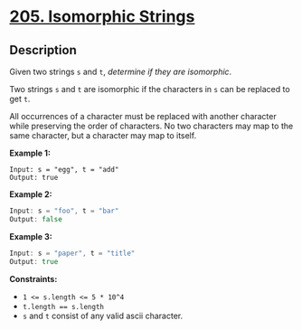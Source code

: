 # [205. Isomorphic Strings](https://leetcode.com/problems/isomorphic-strings/)

## Description

Given two strings `s` and `t`, _determine if they are isomorphic_.

Two strings `s` and `t` are isomorphic if the characters in `s` can be replaced to get `t`.

All occurrences of a character must be replaced with another character while preserving the order of characters. No two characters may map to the same character, but a character may map to itself.

**Example 1:**

```
Input: s = "egg", t = "add"
Output: true
```

**Example 2:**

```go
Input: s = "foo", t = "bar"
Output: false
```

**Example 3:**

```go
Input: s = "paper", t = "title"
Output: true
```

**Constraints:**
* `1 <= s.length <= 5 * 10^4`
* `t.length == s.length`
* `s` and `t` consist of any valid ascii character.